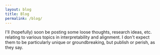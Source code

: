 ```yaml
---
layout: blog
title: Blog
permalink: /blog/
---
```


I'll (hopefully) soon be posting some loose thoughts, research ideas, etc.
relating to various topics in interpretability and alignment.
I don't expect them to be particularly unique or groundbreaking,
but publish or perish, as they say.